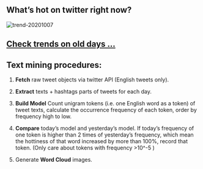 ## What’s hot on twitter right now?

![trend-20201007][wordcloud]

[wordcloud]: https://raw.githubusercontent.com/xdqc/tweet-trend-everyday/master/word-cloud/trend-20201007.png?token=AF5V4P7ADR6KQBZ4CEDTNIK6AXRMU "trend-20201007"

## [Check trends on old days ...](https://github.com/xdqc/tweet-trend-everyday/tree/master/word-cloud)

## Text mining procedures:

1. **Fetch** raw tweet objects via twitter API (English tweets only).

2. **Extract** texts + hashtags parts of tweets for each day.

3. **Build Model** Count unigram tokens (i.e. one English word as a token) of tweet texts, calculate the occurrence frequency of each token, order by frequency high to low.

4. **Compare** today’s model and yesterday’s model. If today’s frequency of one token is higher than 2 times of yesterday’s frequency, which mean the hottiness of that word increased by more than 100%, record that token. (Only care about tokens with frequency >10^-5 )

5. Generate **Word Cloud** images.
